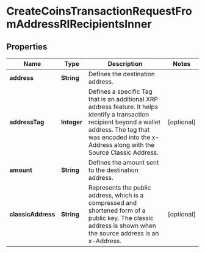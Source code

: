 

# CreateCoinsTransactionRequestFromAddressRIRecipientsInner


## Properties

| Name | Type | Description | Notes |
|------------ | ------------- | ------------- | -------------|
|**address** | **String** | Defines the destination address. |  |
|**addressTag** | **Integer** | Defines a specific Tag that is an additional XRP address feature. It helps identify a transaction recipient beyond a wallet address. The tag that was encoded into the x-Address along with the Source Classic Address. |  [optional] |
|**amount** | **String** | Defines the amount sent to the destination address. |  |
|**classicAddress** | **String** | Represents the public address, which is a compressed and shortened form of a public key. The classic address is shown when the source address is an x-Address. |  [optional] |



